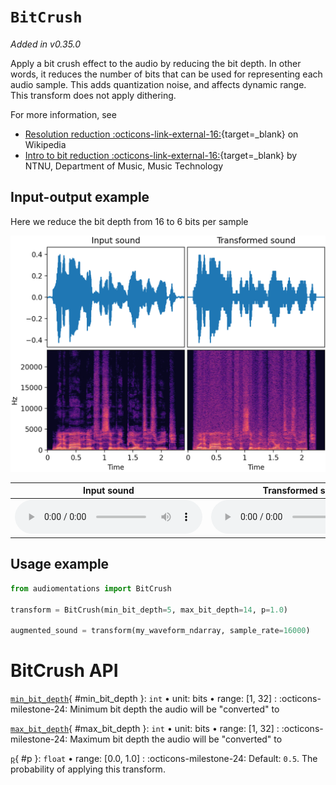 # `BitCrush`

_Added in v0.35.0_

Apply a bit crush effect to the audio by reducing the bit depth. In other words, it
reduces the number of bits that can be used for representing each audio sample.
This adds quantization noise, and affects dynamic range. This transform does not apply
dithering.

For more information, see

* [Resolution reduction :octicons-link-external-16:](https://en.wikipedia.org/wiki/Bitcrusher#Resolution_reduction){target=_blank} on Wikipedia
* [Intro to bit reduction :octicons-link-external-16:](http://gdsp.hf.ntnu.no/lessons/1/4/){target=_blank} by NTNU, Department of Music, Music Technology

## Input-output example

Here we reduce the bit depth from 16 to 6 bits per sample

![Input-output waveforms and spectrograms](BitCrush.webp)

| Input sound                                                                     | Transformed sound                                                                     |
|---------------------------------------------------------------------------------|---------------------------------------------------------------------------------------|
| <audio controls><source src="../BitCrush_input.flac" type="audio/flac"></audio> | <audio controls><source src="../BitCrush_transformed.flac" type="audio/flac"></audio> | 

## Usage example

```python
from audiomentations import BitCrush

transform = BitCrush(min_bit_depth=5, max_bit_depth=14, p=1.0)

augmented_sound = transform(my_waveform_ndarray, sample_rate=16000)
```

# BitCrush API

[`min_bit_depth`](#min_bit_depth){ #min_bit_depth }: `int` • unit: bits • range: [1, 32]
:   :octicons-milestone-24: Minimum bit depth the audio will be "converted" to

[`max_bit_depth`](#max_bit_depth){ #max_bit_depth }: `int` • unit: bits • range: [1, 32]
:   :octicons-milestone-24: Maximum bit depth the audio will be "converted" to

[`p`](#p){ #p }: `float` • range: [0.0, 1.0]
:   :octicons-milestone-24: Default: `0.5`. The probability of applying this transform.
